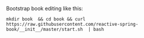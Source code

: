 Bootstrap book editing like this: 

```shell
mkdir book  && cd book && curl https://raw.githubusercontent.com/reactive-spring-book/__init__/master/start.sh  | bash 
```
